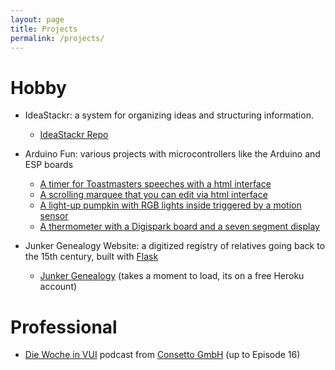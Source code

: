```yaml
---
layout: page
title: Projects
permalink: /projects/
---
```


# Hobby

- IdeaStackr: a system for organizing ideas and structuring information.
  - [IdeaStackr Repo](https://github.com/BrianInGermany/IdeaStackr)

- Arduino Fun: various projects with microcontrollers like the Arduino and ESP boards
  - [A timer for Toastmasters speeches with a html interface](https://github.com/BrianInGermany/ToastmastersTimerWiFi)
  - [A scrolling marquee that you can edit via html interface](https://github.com/BrianInGermany/ESPledMatrixWebserver)
  - [A light-up pumpkin with RGB lights inside triggered by a motion sensor](https://github.com/BrianInGermany/ArduinoPumpkin)
  - [A thermometer with a Digispark board and a seven segment display](https://github.com/BrianInGermany/Digispark7SegmentThermometer)

- Junker Genealogy Website: a digitized registry of relatives going back to the 15th century, built with [Flask](https://palletsprojects.com/p/flask/)
  - [Junker Genealogy](http://xml-genealogie-app.herokuapp.com/) (takes a moment to load, its on a free Heroku account)

# Professional

- [Die Woche in VUI](https://soundcloud.com/consetto/folge-16-2019-britische-regierung-lasst-voice-apps-erstellen) podcast from [Consetto GmbH](www.consetto.com) (up to Episode 16)



